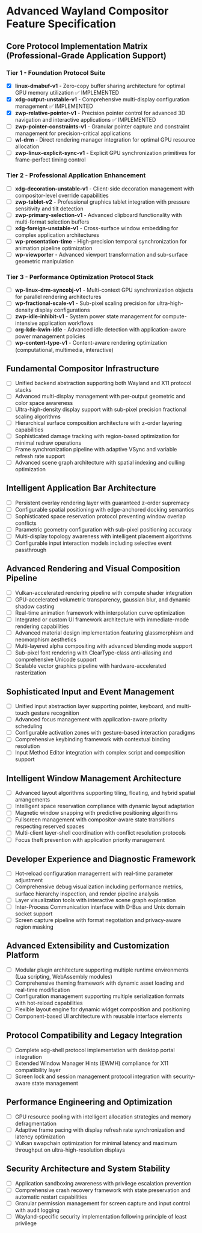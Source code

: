 # Advanced Wayland Compositor Feature Specification

## Core Protocol Implementation Matrix (Professional-Grade Application Support)

### Tier 1 - Foundation Protocol Suite

- [x] **linux-dmabuf-v1** - Zero-copy buffer sharing architecture for optimal GPU memory utilization ✅ IMPLEMENTED
- [x] **xdg-output-unstable-v1** - Comprehensive multi-display configuration management ✅ IMPLEMENTED
- [x] **zwp-relative-pointer-v1** - Precision pointer control for advanced 3D navigation and interactive applications ✅ IMPLEMENTED
- [ ] **zwp-pointer-constraints-v1** - Granular pointer capture and constraint management for precision-critical applications
- [ ] **wl-drm** - Direct rendering manager integration for optimal GPU resource allocation
- [ ] **zwp-linux-explicit-sync-v1** - Explicit GPU synchronization primitives for frame-perfect timing control

### Tier 2 - Professional Application Enhancement

- [ ] **xdg-decoration-unstable-v1** - Client-side decoration management with compositor-level override capabilities
- [ ] **zwp-tablet-v2** - Professional graphics tablet integration with pressure sensitivity and tilt detection
- [ ] **zwp-primary-selection-v1** - Advanced clipboard functionality with multi-format selection buffers
- [ ] **xdg-foreign-unstable-v1** - Cross-surface window embedding for complex application architectures
- [ ] **wp-presentation-time** - High-precision temporal synchronization for animation pipeline optimization
- [ ] **wp-viewporter** - Advanced viewport transformation and sub-surface geometric manipulation

### Tier 3 - Performance Optimization Protocol Stack

- [ ] **wp-linux-drm-syncobj-v1** - Multi-context GPU synchronization objects for parallel rendering architectures
- [ ] **wp-fractional-scale-v1** - Sub-pixel scaling precision for ultra-high-density display configurations
- [ ] **zwp-idle-inhibit-v1** - System power state management for compute-intensive application workflows
- [ ] **org-kde-kwin-idle** - Advanced idle detection with application-aware power management policies
- [ ] **wp-content-type-v1** - Content-aware rendering optimization (computational, multimedia, interactive)

## Fundamental Compositor Infrastructure

- [ ] Unified backend abstraction supporting both Wayland and X11 protocol stacks
- [ ] Advanced multi-display management with per-output geometric and color space awareness
- [ ] Ultra-high-density display support with sub-pixel precision fractional scaling algorithms
- [ ] Hierarchical surface composition architecture with z-order layering capabilities
- [ ] Sophisticated damage tracking with region-based optimization for minimal redraw operations
- [ ] Frame synchronization pipeline with adaptive VSync and variable refresh rate support
- [ ] Advanced scene graph architecture with spatial indexing and culling optimization

## Intelligent Application Bar Architecture

- [ ] Persistent overlay rendering layer with guaranteed z-order supremacy
- [ ] Configurable spatial positioning with edge-anchored docking semantics
- [ ] Sophisticated space reservation protocol preventing window overlap conflicts
- [ ] Parametric geometry configuration with sub-pixel positioning accuracy
- [ ] Multi-display topology awareness with intelligent placement algorithms
- [ ] Configurable input interaction models including selective event passthrough

## Advanced Rendering and Visual Composition Pipeline

- [ ] Vulkan-accelerated rendering pipeline with compute shader integration
- [ ] GPU-accelerated volumetric transparency, gaussian blur, and dynamic shadow casting
- [ ] Real-time animation framework with interpolation curve optimization
- [ ] Integrated or custom UI framework architecture with immediate-mode rendering capabilities
- [ ] Advanced material design implementation featuring glassmorphism and neomorphism aesthetics
- [ ] Multi-layered alpha compositing with advanced blending mode support
- [ ] Sub-pixel font rendering with ClearType-class anti-aliasing and comprehensive Unicode support
- [ ] Scalable vector graphics pipeline with hardware-accelerated rasterization

## Sophisticated Input and Event Management

- [ ] Unified input abstraction layer supporting pointer, keyboard, and multi-touch gesture recognition
- [ ] Advanced focus management with application-aware priority scheduling
- [ ] Configurable activation zones with gesture-based interaction paradigms
- [ ] Comprehensive keybinding framework with contextual binding resolution
- [ ] Input Method Editor integration with complex script and composition support

## Intelligent Window Management Architecture

- [ ] Advanced layout algorithms supporting tiling, floating, and hybrid spatial arrangements
- [ ] Intelligent space reservation compliance with dynamic layout adaptation
- [ ] Magnetic window snapping with predictive positioning algorithms
- [ ] Fullscreen management with compositor-aware state transitions respecting reserved spaces
- [ ] Multi-client layer-shell coordination with conflict resolution protocols
- [ ] Focus theft prevention with application priority management

## Developer Experience and Diagnostic Framework

- [ ] Hot-reload configuration management with real-time parameter adjustment
- [ ] Comprehensive debug visualization including performance metrics, surface hierarchy inspection, and render pipeline analysis
- [ ] Layer visualization tools with interactive scene graph exploration
- [ ] Inter-Process Communication interface with D-Bus and Unix domain socket support
- [ ] Screen capture pipeline with format negotiation and privacy-aware region masking

## Advanced Extensibility and Customization Platform

- [ ] Modular plugin architecture supporting multiple runtime environments (Lua scripting, WebAssembly modules)
- [ ] Comprehensive theming framework with dynamic asset loading and real-time modification
- [ ] Configuration management supporting multiple serialization formats with hot-reload capabilities
- [ ] Flexible layout engine for dynamic widget composition and positioning
- [ ] Component-based UI architecture with reusable interface elements

## Protocol Compatibility and Legacy Integration

- [ ] Complete xdg-shell protocol implementation with desktop portal integration
- [ ] Extended Window Manager Hints (EWMH) compliance for X11 compatibility layer
- [ ] Screen lock and session management protocol integration with security-aware state management

## Performance Engineering and Optimization

- [ ] GPU resource pooling with intelligent allocation strategies and memory defragmentation
- [ ] Adaptive frame pacing with display refresh rate synchronization and latency optimization
- [ ] Vulkan swapchain optimization for minimal latency and maximum throughput on ultra-high-resolution displays

## Security Architecture and System Stability

- [ ] Application sandboxing awareness with privilege escalation prevention
- [ ] Comprehensive crash recovery framework with state preservation and automatic restart capabilities
- [ ] Granular permission management for screen capture and input control with audit logging
- [ ] Wayland-specific security implementation following principle of least privilege
